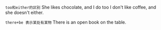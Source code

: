 `too和either的区别`
 She likes chocolate, and I do too 
 I don't like coffee, and she doesn't either. 

`there+be 表示某处有某物` 
 There is an open book on the table.